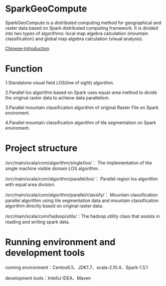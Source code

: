 # SparkGeoCompute


SparkGeoCompute is a distributed computing method for geographical and raster data based on Spark distributed computing framework. It is divided into two types of algorithms: local map algebra calculation (mountain classification) and global map algebra calculation (visual analysis).

[Chinese-Introduction](https://github.com/CUGSoftware109/SparkGeoCompute/blob/master/README_CN.md)



# Function

1.Standalone visual field LOS(line of sight) algorithm.

2.Parallel los algorithm based on Spark uses equal-area method to divide the original raster data to achieve data parallelism.

3.Parallel mountain classification algorithm of original Raster File on Spark enviroment.

4.Parallel mountain classification algorithm of tile segmentation on Spark enviroment.


# Project structure

/src/main/scala/com/algorithm/single/los/： The implementation of the single machine visible domain LOS algorithm .

/src/main/scala/com/algorithm/parallel/los/： Parallel region los algorithm with equal area division.

/src/main/scala/com/algorithm/parallel/classify/： Mountain classification parallel algorithm using tile segmentation data and mountain classification algorithm directly based on original raster data.

/src/main/scala/com/hadoop/utils/：The hadoop utility class that assists in reading and writing spark data.


# Running environment and development tools

running environment：Centos6.5、JDK1.7、scala-2.10.4、Spark-1.5.1

development tools：IntelliJ IDEA、Maven
